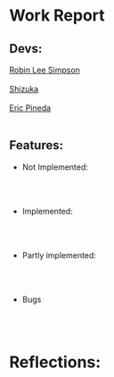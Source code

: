 
# Work Report

## Devs: 
<ins> Robin Lee Simpson  </ins>
<br></br>
<ins> Shizuka </ins>
<br></br>
<ins> Eric Pineda </ins>
<br></br>
## Features:

- Not Implemented:


<br><br>

- Implemented:


<br><br>

- Partly implemented:

<br><br>

- Bugs



<br><br>

# Reflections:



<br/><br/>

